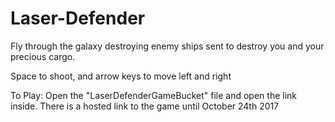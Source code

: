 # Laser-Defender
Fly through the galaxy destroying enemy ships sent to destroy you and your precious cargo.

Space to shoot, and arrow keys to move left and right

To Play: Open the "LaserDefenderGameBucket" file and open the link inside. There is a hosted link to the game until October 
24th 2017

